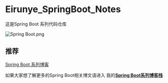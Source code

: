 # Eirunye_SpringBoot_Notes

这是Spring Boot 系列代码仓库


![Spring Boot.png](https://upload-images.jianshu.io/upload_images/3012005-06639c85d05db900.png?imageMogr2/auto-orient/strip%7CimageView2/2/w/300)


## 推荐

[Spring Boot 系列博客](https://eirunye.github.io/categories/%E5%90%8E%E5%8F%B0/Spring-Boot/)

如果大家想了解更多的Spring Boot相关博文请进入
我的[**Spring Boot系列博客栈**](https://eirunye.github.io/categories/%E5%90%8E%E5%8F%B0/Spring-Boot/)

